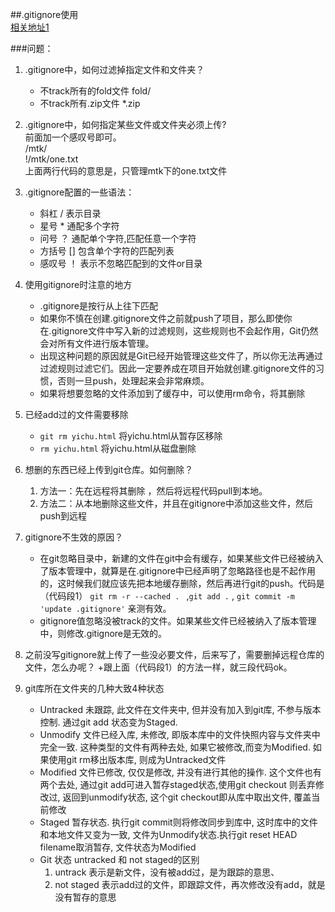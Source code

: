 ##.gitignore使用<br/>
[相关地址1](https://www.cnblogs.com/kevingrace/p/5690241.html)

###问题：
1. .gitignore中，如何过滤掉指定文件和文件夹？<br/>
    + 不track所有的fold文件  fold/
    + 不track所有.zip文件   *.zip

2. .gitignore中，如何指定某些文件或文件夹必须上传?<br/>
    前面加一个感叹号即可。<br/>
    /mtk/<br/>
    !/mtk/one.txt<br/>
    上面两行代码的意思是，只管理mtk下的one.txt文件

3. .gitignore配置的一些语法：
    + 斜杠 / 表示目录
    + 星号 * 通配多个字符
    + 问号 ？ 通配单个字符,匹配任意一个字符
    + 方括号 [] 包含单个字符的匹配列表
    + 感叹号 ！ 表示不忽略匹配到的文件or目录


4. 使用gitignore时注意的地方<br/>
    + .gitignore是按行从上往下匹配
    + 如果你不慎在创建.gitignore文件之前就push了项目，那么即使你在.gitignore文件中写入新的过滤规则，这些规则也不会起作用，Git仍然会对所有文件进行版本管理。
    + 出现这种问题的原因就是Git已经开始管理这些文件了，所以你无法再通过过滤规则过滤它们。因此一定要养成在项目开始就创建.gitignore文件的习惯，否则一旦push，处理起来会非常麻烦。
    + 如果将想要忽略的文件添加到了缓存中，可以使用rm命令，将其删除

5. 已经add过的文件需要移除<br/>
    + `git rm yichu.html` 将yichu.html从暂存区移除
    + `rm yichu.html` 将yichu.html从磁盘删除

6. 想删的东西已经上传到git仓库。如何删除？
    1. 方法一：先在远程将其删除 ，然后将远程代码pull到本地。
    2. 方法二：从本地删除这些文件，并且在gitignore中添加这些文件，然后push到远程

7. gitignore不生效的原因？
    + 在git忽略目录中，新建的文件在git中会有缓存，如果某些文件已经被纳入了版本管理中，就算是在.gitignore中已经声明了忽略路径也是不起作用的，这时候我们就应该先把本地缓存删除，然后再进行git的push。代码是（代码段1） `git rm -r --cached . ` ,`git add .` , `git commit -m 'update .gitignore'` 亲测有效。
    + gitignore值忽略没被track的文件。如果某些文件已经被纳入了版本管理中，则修改.gitignore是无效的。

8. 之前没写gitignore就上传了一些没必要文件，后来写了，需要删掉远程仓库的文件，怎么办呢？
    +跟上面（代码段1）的方法一样，就三段代码ok。

9. git库所在文件夹的几种大致4种状态
    + Untracked 未跟踪, 此文件在文件夹中, 但并没有加入到git库, 不参与版本控制. 通过git add 状态变为Staged.
    + Unmodify  文件已经入库, 未修改, 即版本库中的文件快照内容与文件夹中完全一致. 这种类型的文件有两种去处, 如果它被修改,而变为Modified. 如果使用git rm移出版本库, 则成为Untracked文件
    + Modified  文件已修改, 仅仅是修改, 并没有进行其他的操作. 这个文件也有两个去处, 通过git add可进入暂存staged状态,使用git checkout 则丢弃修改过, 返回到unmodify状态, 这个git checkout即从库中取出文件, 覆盖当前修改
    + Staged    暂存状态. 执行git commit则将修改同步到库中, 这时库中的文件和本地文件又变为一致, 文件为Unmodify状态.执行git reset HEAD filename取消暂存, 文件状态为Modified
    + Git 状态 untracked 和 not staged的区别
        1. untrack     表示是新文件，没有被add过，是为跟踪的意思、
        2. not staged  表示add过的文件，即跟踪文件，再次修改没有add，就是没有暂存的意思